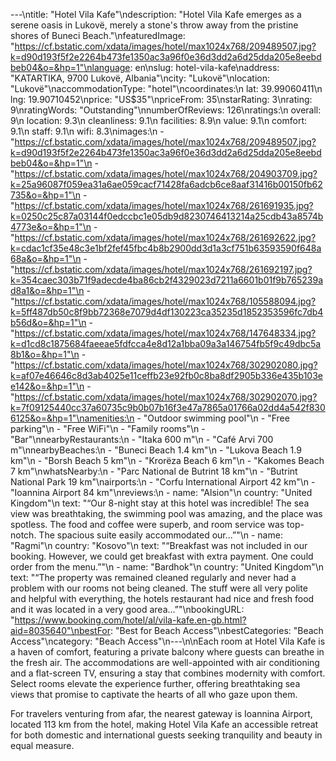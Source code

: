 ---\ntitle: "Hotel Vila Kafe"\ndescription: "Hotel Vila Kafe emerges as a serene oasis in Lukovë, merely a stone's throw away from the pristine shores of Buneci Beach."\nfeaturedImage: "https://cf.bstatic.com/xdata/images/hotel/max1024x768/209489507.jpg?k=d90d193f5f2e2264b473fe1350ac3a96f0e36d3dd2a6d25dda205e8eebdbeb04&o=&hp=1"\nlanguage: en\nslug: hotel-vila-kafe\naddress: "KATARTIKA, 9700 Lukovë, Albania"\ncity: "Lukovë"\nlocation: "Lukovë"\naccommodationType: "hotel"\ncoordinates:\n  lat: 39.99060411\n  lng: 19.90710452\nprice: "US$35"\npriceFrom: 35\nstarRating: 3\nrating: 9\nratingWords: "Outstanding"\nnumberOfReviews: 126\nratings:\n  overall: 9\n  location: 9.3\n  cleanliness: 9.1\n  facilities: 8.9\n  value: 9.1\n  comfort: 9.1\n  staff: 9.1\n  wifi: 8.3\nimages:\n  - "https://cf.bstatic.com/xdata/images/hotel/max1024x768/209489507.jpg?k=d90d193f5f2e2264b473fe1350ac3a96f0e36d3dd2a6d25dda205e8eebdbeb04&o=&hp=1"\n  - "https://cf.bstatic.com/xdata/images/hotel/max1024x768/204903709.jpg?k=25a96087f059ea31a6ae059cacf71428fa6adcb6ce8aaf31416b00150fb62735&o=&hp=1"\n  - "https://cf.bstatic.com/xdata/images/hotel/max1024x768/261691935.jpg?k=0250c25c87a03144f0edccbc1e05db9d8230746413214a25cdb43a8574b4773e&o=&hp=1"\n  - "https://cf.bstatic.com/xdata/images/hotel/max1024x768/261692622.jpg?k=cdac1cf35e48c3e1bf2fef45fbc4b8b2900dd3d1a3cf751b63593590f648a68a&o=&hp=1"\n  - "https://cf.bstatic.com/xdata/images/hotel/max1024x768/261692197.jpg?k=354caec303b71f9adecde4ba86cb2f4329023d7211a6601b01f9b765239ad8a1&o=&hp=1"\n  - "https://cf.bstatic.com/xdata/images/hotel/max1024x768/105588094.jpg?k=5ff487db50c8f9bb72368e7079d4df130223ca35235d1852353596fc7db4b56d&o=&hp=1"\n  - "https://cf.bstatic.com/xdata/images/hotel/max1024x768/147648334.jpg?k=d1cd8c1875684faeeae5fdfcca4e8d12a1bba09a3a146754fb5f9c49dbc5a8b1&o=&hp=1"\n  - "https://cf.bstatic.com/xdata/images/hotel/max1024x768/302902080.jpg?k=af07e46646c8d3ab4025e11ceffb23e92fb0c8ba8df2905b336e435b103ee142&o=&hp=1"\n  - "https://cf.bstatic.com/xdata/images/hotel/max1024x768/302902070.jpg?k=7f09125440cc37a60735c9b0b07b16f3e47a7865a01766a02dd4a542f8306125&o=&hp=1"\namenities:\n  - "Outdoor swimming pool"\n  - "Free parking"\n  - "Free WiFi"\n  - "Family rooms"\n  - "Bar"\nnearbyRestaurants:\n  - "Itaka 600 m"\n  - "Café Arvi 700 m"\nnearbyBeaches:\n  - "Buneci Beach 1.4 km"\n  - "Lukova Beach 1.9 km"\n  - "Borsh Beach 5 km"\n  - "Krorëza Beach 6 km"\n  - "Kakomes Beach 7 km"\nwhatsNearby:\n  - "Parc National de Butrint 18 km"\n  - "Butrint National Park 19 km"\nairports:\n  - "Corfu International Airport 42 km"\n  - "Ioannina Airport 84 km"\nreviews:\n  - name: "Alsion"\n    country: "United Kingdom"\n    text: "“Our 8-night stay at this hotel was incredible! The sea view was breathtaking, the swimming pool was amazing, and the place was spotless. The food and coffee were superb, and room service was top-notch. The spacious suite easily accommodated our...”"\n  - name: "Ragmi"\n    country: "Kosovo"\n    text: "“Breakfast was not included in our booking. However, we could get breakfast with extra payment. One could order from the menu.”"\n  - name: "Bardhok"\n    country: "United Kingdom"\n    text: "“The property was remained cleaned regularly and never had a problem with our rooms not being cleaned. The stuff were all very polite and helpful with everything, the hotels restaurant had nice and fresh food and it was located in a very good area...”"\nbookingURL: "https://www.booking.com/hotel/al/vila-kafe.en-gb.html?aid=8035640"\nbestFor: "Best for Beach Access"\nbestCategories: "Beach Access"\ncategory: "Beach Access"\n---\n\nEach room at Hotel Vila Kafe is a haven of comfort, featuring a private balcony where guests can breathe in the fresh air. The accommodations are well-appointed with air conditioning and a flat-screen TV, ensuring a stay that combines modernity with comfort. Select rooms elevate the experience further, offering breathtaking sea views that promise to captivate the hearts of all who gaze upon them.

For travelers venturing from afar, the nearest gateway is Ioannina Airport, located 113 km from the hotel, making Hotel Vila Kafe an accessible retreat for both domestic and international guests seeking tranquility and beauty in equal measure.